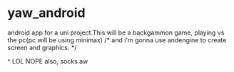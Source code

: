 yaw_android
===========

android app for a uni project.This will be a backgammon game,
playing vs the pc(pc will be using minimax) 
/* and i'm gonna use andengine to create screen and graphics. */ 

 ^ LOL NOPE
also, socks
aw

